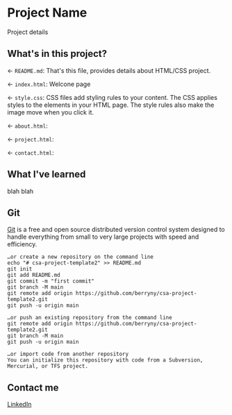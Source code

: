 # Project Name

Project details

## What's in this project?

← `README.md`: That's this file, provides details about HTML/CSS project.

← `index.html`: Welcone page

← `style.css`: CSS files add styling rules to your content. The CSS applies styles to the elements in your HTML page. The style rules also make the image move when you click it.

← `about.html`:

← `project.html`:

← `contact.html`:

## What I've learned

blah blah

## Git

[Git](https://git-scm.com/) is a free and open source distributed version control system designed to handle everything from small to very large projects with speed and efficiency.

```
…or create a new repository on the command line
echo "# csa-project-template2" >> README.md
git init
git add README.md
git commit -m "first commit"
git branch -M main
git remote add origin https://github.com/berryny/csa-project-template2.git
git push -u origin main

…or push an existing repository from the command line
git remote add origin https://github.com/berryny/csa-project-template2.git
git branch -M main
git push -u origin main

…or import code from another repository
You can initialize this repository with code from a Subversion, Mercurial, or TFS project.

```

## Contact me

[LinkedIn](https://linkedin.com)